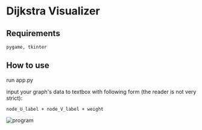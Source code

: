 # Dijkstra Visualizer

## Requirements

    pygame, tkinter

## How to use

run app.py

input your graph's data to textbox with following form (the reader is not very strict):

    node_U_label + node_V_label + weight

![program](https://github.com/trungdangtapcode/dijkstra-visualization/tree/main/readme/demo.png)
